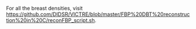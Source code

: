 For all the breast densities, visit https://github.com/DIDSR/VICTRE/blob/master/FBP%20DBT%20reconstruction%20in%20C/reconFBP_script.sh.
